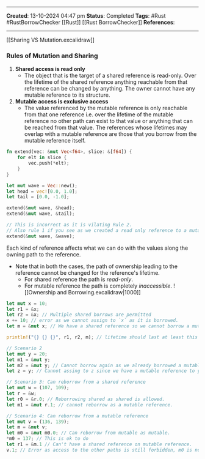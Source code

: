 _____
**Created**: 13-10-2024 04:47 pm
**Status**: Completed
**Tags**: #Rust #RustBorrowChecker [[Rust]] [[Rust BorrowChecker]]
**References**: 
______
[[Sharing VS Mutation.excalidraw]]

### Rules of Mutation and Sharing
1. **Shared access is read only**
	- The object that is the target of a shared reference is read-only. Over the lifetime of the shared reference anything reachable from that reference can be changed by anything. The owner cannot have any mutable reference to its structure.
2. **Mutable access is exclusive access**
	- The value referenced by the mutable reference is only reachable from that one reference i.e. over the lifetime of the mutable reference no other path can exist to that value or anything that can be reached from that value. The references whose lifetimes may overlap with a mutable reference are those that you borrow from the mutable reference itself.
```rust
fn extend(vec: &mut Vec<f64>, slice: &[f64]) {
	for elt in slice {
		vec.push(*elt);
	}
}

let mut wave = Vec::new();
let head = vec![0.0, 1.0];
let tail = [0.0, -1.0];

extend(&mut wave, &head);
extend(&mut wave, &tail);

// This is incorrect as it is vilating Rule 2.
// Also rule 1 if you see as we created a read only reference to a mutable reference.
extend(&mut wave, &wave);
```

Each kind of reference affects what we can do with the values along the owning path to the reference.
- Note that in both the cases, the path of ownership leading to the reference cannot be changed for the reference's lifetime.
	- For shared reference the path is *read-only*.
	- For mutable reference the path is completely *inaccessible*.
![[Ownership and Borrowing.excalidraw|1000]]

```rust
let mut x = 10;
let r1 = &x;
let r2 = &x; // Multiple shared borrows are permitted
x += 10; // error as we cannot assign to `x` as it is borrowed.
let m = &mut x; // We have a shared reference so we cannot borrow a mutable reference.

println!("{} {} {}", r1, r2, m); // lifetime should last at least this long cause they are used here.

// Scenario 2
let mut y = 20;
let m1 = &mut y;
let m2 = &mut y; // Cannot borrow again as we already borrowed a mutable reference already.
let z = y; // Cannot assing to z since we have a mutable reference to y.

// Scenario 3: Can reborrow from a shared reference
let mut w = (107, 109);
let r = &w;
let r0 = &r.0; // Reborrowing shared as shared is allowed.
let m1 = &mut r.1; // cannot reborrow as a mutable reference.

// Scenario 4: Can reborrow from a mutable reference
let mut v = (136, 139);
let m = &mut v;
let m0 = &mut m0.0; // Can reborrow from mutable as mutable.
*m0 = 137; // This is ok to do
let r1 = &m.1 // Can't have a shared reference on mutable reference.
v.1; // Error as access to the other paths is still forbidden, m0 is not dropped yet.
```